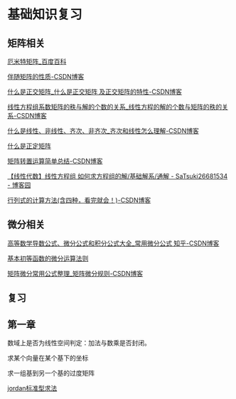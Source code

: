 # 基础知识复习

## 矩阵相关
[厄米特矩阵\_百度百科](https://baike.baidu.com/item/厄米特矩阵/2691299)

[伴随矩阵的性质-CSDN博客](https://blog.csdn.net/rgbhi/article/details/123286265)

[什么是正交矩阵\_什么是正交矩阵 及正交矩阵的特性-CSDN博客](https://blog.csdn.net/u013172930/article/details/142590331)

[线性方程组系数矩阵的秩与解的个数的关系\_线性方程的解的个数与矩阵的秩的关系-CSDN博客](https://blog.csdn.net/gmynebula/article/details/128098364)

[什么是线性、非线性、齐次、非齐次\_齐次和线性怎么理解-CSDN博客](https://blog.csdn.net/m0_46204224/article/details/105913843)

[什么是正定矩阵](https://zhuanlan.zhihu.com/p/673933967)

[矩阵转置运算简单总结-CSDN博客](https://blog.csdn.net/baidu_38172402/article/details/83317593)

[【线性代数】线性方程组 如何求方程组的解/基础解系/通解 - SaTsuki26681534 - 博客园](https://www.cnblogs.com/satsuki26681534/p/17632494.html)

[行列式的计算方法(含四种，看完就会！)-CSDN博客](https://blog.csdn.net/weixin_46664967/article/details/113621821)

## 微分相关
[高等数学导数公式、微分公式和积分公式大全\_常用微分公式 知乎-CSDN博客](https://blog.csdn.net/weixin_43148062/article/details/106302533)

[基本初等函数的微分运算法则](https://zhuanlan.zhihu.com/p/680878666)

[矩阵微分常用公式整理\_矩阵微分规则-CSDN博客](https://blog.csdn.net/xfijun/article/details/104168293)

## 复习
## 第一章

数域上是否为线性空间判定：加法与数乘是否封闭。

求某个向量在某个基下的坐标

求一组基到另一个基的过度矩阵



[jordan标准型求法](https://zhuanlan.zhihu.com/p/517900683)

